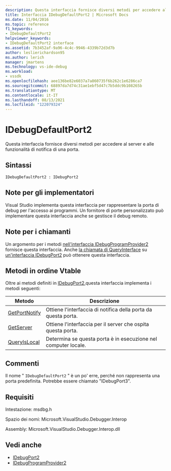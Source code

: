 ```yaml
---
description: Questa interfaccia fornisce diversi metodi per accedere al server e alle funzionalità di notifica di una porta.
title: Interfaccia IDebugDefaultPort2 | Microsoft Docs
ms.date: 11/04/2016
ms.topic: reference
f1_keywords:
- IDebugDefaultPort2
helpviewer_keywords:
- IDebugDefaultPort2 interface
ms.assetid: 7b3452af-9a96-4c4c-9946-4339b72d3d7b
author: leslierichardson95
ms.author: lerich
manager: jmartens
ms.technology: vs-ide-debug
ms.workload:
- vssdk
ms.openlocfilehash: aee136be82e6037a7a860735f6b262c1e6286ca7
ms.sourcegitcommit: 68897da7d74c31ae1ebf5d47c7b5ddc9b108265b
ms.translationtype: MT
ms.contentlocale: it-IT
ms.lasthandoff: 08/13/2021
ms.locfileid: "122079324"
---
```

# <a name="idebugdefaultport2"></a>IDebugDefaultPort2
Questa interfaccia fornisce diversi metodi per accedere al server e alle funzionalità di notifica di una porta.

## <a name="syntax"></a>Sintassi

```
IDebugDefaultPort2 : IDebugPort2
```

## <a name="notes-for-implementers"></a>Note per gli implementatori
 Visual Studio implementa questa interfaccia per rappresentare la porta di debug per l'accesso ai programmi. Un fornitore di porte personalizzato può implementare questa interfaccia anche se gestisce il debug remoto.

## <a name="notes-for-callers"></a>Note per i chiamanti
 Un argomento per i metodi [nell'interfaccia IDebugProgramProvider2](../../../extensibility/debugger/reference/idebugprogramprovider2.md) fornisce questa interfaccia. Anche [la chiamata di QueryInterface](/cpp/atl/queryinterface) su [un'interfaccia IDebugPort2](../../../extensibility/debugger/reference/idebugport2.md) può ottenere questa interfaccia.

## <a name="methods-in-vtable-order"></a>Metodi in ordine Vtable
 Oltre ai metodi definiti in [IDebugPort2,](../../../extensibility/debugger/reference/idebugport2.md)questa interfaccia implementa i metodi seguenti:

|Metodo|Descrizione|
|------------|-----------------|
|[GetPortNotify](../../../extensibility/debugger/reference/idebugdefaultport2-getportnotify.md)|Ottiene l'interfaccia di notifica della porta da questa porta.|
|[GetServer](../../../extensibility/debugger/reference/idebugdefaultport2-getserver.md)|Ottiene l'interfaccia per il server che ospita questa porta.|
|[QueryIsLocal](../../../extensibility/debugger/reference/idebugdefaultport2-queryislocal.md)|Determina se questa porta è in esecuzione nel computer locale.|

## <a name="remarks"></a>Commenti
 Il nome " `IDebugDefaultPort2` " è un po' erre, perché non rappresenta una porta predefinita. Potrebbe essere chiamato "IDebugPort3".

## <a name="requirements"></a>Requisiti
 Intestazione: msdbg.h

 Spazio dei nomi: Microsoft.VisualStudio.Debugger.Interop

 Assembly: Microsoft.VisualStudio.Debugger.Interop.dll

## <a name="see-also"></a>Vedi anche
- [IDebugPort2](../../../extensibility/debugger/reference/idebugport2.md)
- [IDebugProgramProvider2](../../../extensibility/debugger/reference/idebugprogramprovider2.md)

